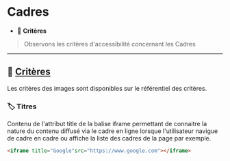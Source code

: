 # Cadres

*  🔖 **Critères**

> Observons les critères d'accessibilité concernant les Cadres

___

## 📑 [Critères](https://www.numerique.gouv.fr/publications/rgaa-accessibilite/methode/criteres/#topic)

Les critères des images sont disponibles sur le référentiel des critères.

### 🏷️ **Titres**

Contenu de l'attribut title de la balise iframe permettant de connaitre la nature du contenu diffusé via le cadre en ligne lorsque l'utilisateur navigue de cadre en cadre ou affiche la liste des cadres de la page par exemple.

```html
<iframe title="Google"src="https://www.google.com"></iframe>
```